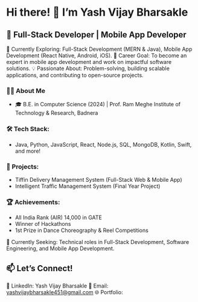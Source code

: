 # Hi there! 👋 **I’m Yash Vijay Bharsakle**

## 🚀 Full-Stack Developer | Mobile App Developer

🌱 Currently Exploring: Full-Stack Development (MERN & Java), Mobile App Development (React Native, Android, iOS).
🎯 Career Goal: To become an expert in mobile app development and work on impactful software solutions.
💡 Passionate About: Problem-solving, building scalable applications, and contributing to open-source projects.

### 👨‍💻 About Me
- 🎓 B.E. in Computer Science (2024) | Prof. Ram Meghe Institute of Technology & Research, Badnera

### 🛠 Tech Stack: 
- Java, Python, JavaScript, React, Node.js, SQL, MongoDB, Kotlin, Swift, and more!

###  🔭 Projects:
-	Tiffin Delivery Management System (Full-Stack Web & Mobile App)
-	Intelligent Traffic Management System (Final Year Project)

###  🏆 Achievements:
-	All India Rank (AIR) 14,000 in GATE
-	Winner of Hackathons
-	1st Prize in Dance Choreography & Reel Competitions

📌 Currently Seeking: Technical roles in Full-Stack Development, Software Engineering, and Mobile App Development.

📫 Let’s Connect!
---

💼 LinkedIn: Yash Vijay Bharsakle
📧 Email: yashvijaybharsakle451@gmail.com
🌐 Portfolio: 
